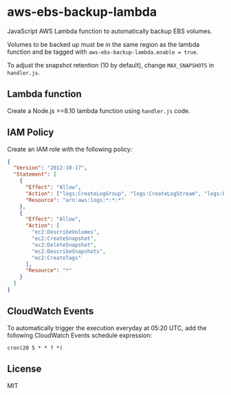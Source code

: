# aws-ebs-backup-lambda

JavaScript AWS Lambda function to automatically backup EBS volumes.

Volumes to be backed up must be in the same region as the lambda function and be tagged with `aws-ebs-backup-lambda.enable = true`.

To adjust the snapshot retention (10 by default), change `MAX_SNAPSHOTS` in `handler.js`.

## Lambda function

Create a Node.js >=8.10 lambda function using `handler.js` code.

## IAM Policy

Create an IAM role with the following policy:

```json
{
  "Version": "2012-10-17",
  "Statement": [
    {
      "Effect": "Allow",
      "Action": ["logs:CreateLogGroup", "logs:CreateLogStream", "logs:PutLogEvents"],
      "Resource": "arn:aws:logs:*:*:*"
    },
    {
      "Effect": "Allow",
      "Action": [
        "ec2:DescribeVolumes",
        "ec2:CreateSnapshot",
        "ec2:DeleteSnapshot",
        "ec2:DescribeSnapshots",
        "ec2:CreateTags"
      ],
      "Resource": "*"
    }
  ]
}
```

## CloudWatch Events

To automatically trigger the execution everyday at 05:20 UTC, add the following CloudWatch Events schedule expression:

```
cron(20 5 * * ? *)
```

## License

MIT
